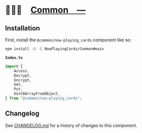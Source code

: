 # 👨🏻‍🏭 [Common —]

## Installation

First, install the `@common/now-playing_cards` component like so:

```sh
npm install -D -E NowPlayingCards/Common#main
```

**`Index.ts`**

```ts
import {
	Access,
	Decrypt,
	Encrypt,
	Get,
	Put,
	Uint8ArrayFromObject,
} from "@common/now-playing_cards";
```

[Common —]: httpS://npmjs.org/@common/now-playing_cards

## Changelog

See [CHANGELOG.md](CHANGELOG.md) for a history of changes to this component.

